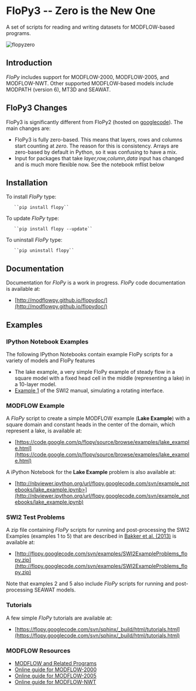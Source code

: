 # FloPy3 -- Zero is the New One

A set of scripts for reading and writing datasets for MODFLOW-based programs.

![flopyzero](https://raw.githubusercontent.com/modflowpy/flopy/master/examples/images/flopyzero.png)

## Introduction

*FloPy* includes support for MODFLOW-2000, MODFLOW-2005, and MODFLOW-NWT. Other supported MODFLOW-based models include MODPATH (version 6), MT3D and SEAWAT.

## FloPy3 Changes

FloPy3 is significantly different from FloPy2 (hosted on [googlecode](https://code.google.com/p/flopy/)). The main changes are:

* FloPy3 is fully zero-based. This means that layers, rows and columns start counting at *zero*. The reason for this is consistency. Arrays are zero-based by default in Python, so it was confusing to have a mix.
* Input for packages that take *layer,row,column,data* input has changed and is much more flexible now. See the notebook mflist below

## Installation

To install *FloPy* type:

       ``pip install flopy``

To update *FloPy* type:

       ``pip install flopy --update``

To uninstall *FloPy* type:

       ``pip uninstall flopy``


Documentation
-----------------------------------------------

Documentation for *FloPy* is a work in progress. *FloPy* code documentation is available at:

+ [http://modflowpy.github.io/flopydoc/](http://modflowpy.github.io/flopydoc/)

## Examples

### IPython Notebook Examples

The following IPython Notebooks contain example FloPy scripts for a variety of models and FloPy features

+ The lake example, a very simple FloPy example of steady flow in a square model with a fixed head cell in the middle (representing a lake) in a 10-layer model. 
+ [Example 1](http://nbviewer.ipython.org/github/modflowpy/flopy/blob/master/examples/swi_examples/swiex1.ipynb) of the SWI2 manual, simulating a rotating interface.

### MODFLOW Example

A *FloPy* script to create a simple MODFLOW example (**Lake Example**) with a square domain and constant heads in the center of the domain, which represent a lake, is available at:

+ [https://code.google.com/p/flopy/source/browse/examples/lake_example.html](https://code.google.com/p/flopy/source/browse/examples/lake_example.html)

A iPython Notebook for the **Lake Example** problem is also available at:

+ [http://nbviewer.ipython.org/url/flopy.googlecode.com/svn/example_notebooks/lake_example.ipynb>](http://nbviewer.ipython.org/url/flopy.googlecode.com/svn/example_notebooks/lake_example.ipynb)


### SWI2 Test Problems

A zip file containing *FloPy* scripts for running and post-processing the SWI2 Examples (examples 1 to 5) that are described in [Bakker et al. (2013)](http://pubs.usgs.gov/tm/6a46/) is available at:

+ [http://flopy.googlecode.com/svn/examples/SWI2ExampleProblems_flopy.zip](http://flopy.googlecode.com/svn/examples/SWI2ExampleProblems_flopy.zip)

Note that examples 2 and 5 also include *FloPy* scripts for running and post-processing SEAWAT models.


### Tutorials

A few simple *FloPy* tutorials are available at:

+ [https://flopy.googlecode.com/svn/sphinx/_build/html/tutorials.html](https://flopy.googlecode.com/svn/sphinx/_build/html/tutorials.html)


### MODFLOW Resources

+ [MODFLOW and Related Programs](http://water.usgs.gov/ogw/modflow/)
+ [Online guide for MODFLOW-2000](http://water.usgs.gov/nrp/gwsoftware/modflow2000/Guide/index.html)
+ [Online guide for MODFLOW-2005](http://water.usgs.gov/ogw/modflow/MODFLOW-2005-Guide/)
+ [Online guide for MODFLOW-NWT](http://water.usgs.gov/ogw/modflow-nwt/MODFLOW-NWT-Guide/)
